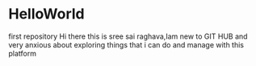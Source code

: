 # HelloWorld
first repository
Hi there this is sree sai raghava,Iam new to GIT HUB and very anxious about exploring things that i can do and manage with this platform
